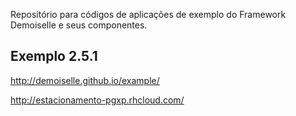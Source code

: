 Repositório para códigos de aplicações de exemplo do Framework Demoiselle e seus componentes.

## Exemplo 2.5.1

http://demoiselle.github.io/example/

http://estacionamento-pgxp.rhcloud.com/


